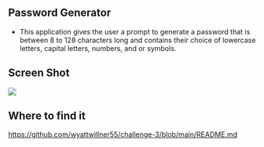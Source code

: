 ## Password Generator
* This application gives the user a prompt to generate a password that is between 8 to 128 characters long and contains their choice of lowercase letters, capital letters, numbers, and or symbols.

## Screen Shot
![](Assets.03-javascript-homework-demo.png)
## Where to find it
https://github.com/wyattwillner55/challenge-3/blob/main/README.md
